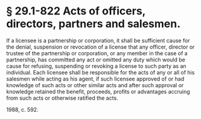 # § 29.1-822 Acts of officers, directors, partners and salesmen.

<p>If a licensee is a partnership or corporation, it shall be sufficient cause for the denial, suspension or revocation of a license that any officer, director or trustee of the partnership or corporation, or any member in the case of a partnership, has committed any act or omitted any duty which would be cause for refusing, suspending or revoking a license to such party as an individual. Each licensee shall be responsible for the acts of any or all of his salesmen while acting as his agent, if such licensee approved of or had knowledge of such acts or other similar acts and after such approval or knowledge retained the benefit, proceeds, profits or advantages accruing from such acts or otherwise ratified the acts.</p><p>1988, c. 592.</p>